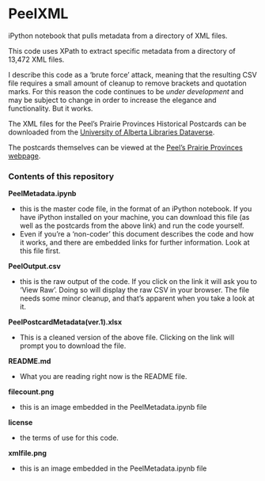 # PeelXML
iPython notebook that pulls metadata from a directory of XML files.

This code uses XPath to extract specific metadata from a directory of 13,472 XML files.

I describe this code as a ‘brute force’ attack, meaning that the resulting CSV file requires a small amount of cleanup to remove brackets and quotation marks. For this reason the code continues to be _under development_ and may be subject to change in order to increase the elegance and functionality. But it works.

The XML files for the Peel’s Prairie Provinces Historical Postcards can be downloaded from the [University of Alberta Libraries Dataverse](https://dataverse.library.ualberta.ca/dvn/dv/UAL).

The postcards themselves can be viewed at the [Peel’s Prairie Provinces webpage](http://peel.library.ualberta.ca/collections.html).

### Contents of this repository

**PeelMetadata.ipynb**

- this is the master code file, in the format of an iPython notebook. If you have iPython installed on your machine, you can download this file (as well as the postcards from the above link) and run the code yourself. 
- Even if you’re a ‘non-coder’ this document describes the code and how it works, and there are embedded links for further information. Look at this file first.

**PeelOutput.csv**

- this is the raw output of the code. If you click on the link it will ask you to ‘View Raw’. Doing so will display the raw CSV in your browser. The file needs some minor cleanup, and that’s apparent when you take a look at it. 

**PeelPostcardMetadata(ver.1).xlsx**

- This is a cleaned version of the above file. Clicking on the link will prompt you to download the file.

**README.md**

- What you are reading right now is the README file.

**filecount.png**

- this is an image embedded in the PeelMetadata.ipynb file

**license**

- the terms of use for this code.

**xmlfile.png**

- this is an image embedded in the PeelMetadata.ipynb file
